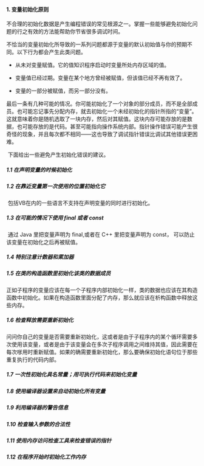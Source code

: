 #### 1. 变量初始化原则

​	不合理的初始化数据是产生编程错误的常见根源之一。掌握一些能够避免初始化问题的行之有效的方法能帮助你节省很多调试时间。

​	不恰当的变量初始化所导致的一系列问题都源于变量的默认初始值与你的预期不同。以下行为都会产生此类问题。

* 从未对变量赋值。它的值知识程序启动时变量所处内存区域的值。

* 变量值已经过期。变量在某个地方曾经被赋值，但该值已经不再有效了。

* 变量的一部分被赋值，而另一部分没有。

​         最后一条有几种可能的情况。你可能初始化了一个对象的部分成员，而不是全部成员。也可能忘记事先分配内存，就去初始化一个未经初始化的指针所指的“变量”。这就意味着你是随机选取了一块内存，然后对其赋值。这块内存可能存放的是数据，也可能存放的是代码。甚至可能指向操作系统内部。指针操作错误可能产生很奇怪的现象，并且每次都不相同——这也导致了调试指针错误比调试其他错误更困难。

​	下面给出一些避免产生初始化错误的建议。

##### 1.1 在声明变量的时候初始化

##### 1.2 在靠近变量第一次使用的位置初始化它

​	包括VB在内的一些语言不支持在声明变量的同时进行初始化。

##### 1.3 在可能的情况下使用 final 或者 const

​	通过 Java 里把变量声明为 final,或者在 C++ 里把变量声明为 const， 可以防止该变量在初始化之后再被赋值。

##### 1.4 特别注意计数器和累加器

##### 1.5 在类的构造函数里初始化该类的数据成员

​	正如子程序的变量应该在每一个子程序内部初始化一样，类的数据也应该在其构造函数中初始化。如果在构造函数里面分配了内存，那么就应该在析构函数中释放这些内存。

##### 1.6 检查释放需要重新初始化

​	问问你自己的变量是否需要重新初始化，这或者是由于子程序内的某个循环需要多次使用该变量，或者是由于该变量会在多次子程序调用之间维持其值，因此需要在每次嗲用时重新赋值。如果的确需要重新初始化，那么要确保初始化语句位于那些重复执行的代码内部。

##### 1.7 一次性初始化具名常量；用可执行代码来初始化变量

##### 1.8 使用编译器设置来自动初始化所有变量

##### 1.9 利用编译器的警告信息

##### 1.10 检查输入参数的合法性

##### 1.11 使用内存访问检查工具来检查错误的指针

##### 1.12 在程序开始时初始化工作内存

